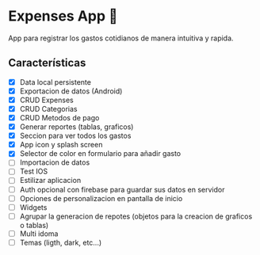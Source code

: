# Expenses App 👋

App para registrar los gastos cotidianos de manera intuitiva y rapida.

## Características

* [X] Data local persistente
* [X] Exportacion de datos (Android)
* [X] CRUD Expenses
* [X] CRUD Categorias
* [X] CRUD Metodos de pago
* [X] Generar reportes (tablas, graficos)
* [X] Seccion para ver todos los gastos
* [X] App icon y splash screen
* [X] Selector de color en formulario para añadir gasto
* [ ] Importacion de datos
* [ ] Test IOS
* [ ] Estilizar aplicacion
* [ ] Auth opcional con firebase para guardar sus datos en servidor
* [ ] Opciones de personalizacion en pantalla de inicio
* [ ] Widgets
* [ ] Agrupar la generacion de repotes (objetos para la creacion de graficos o tablas)
* [ ] Multi idoma
* [ ] Temas (ligth, dark, etc...)
